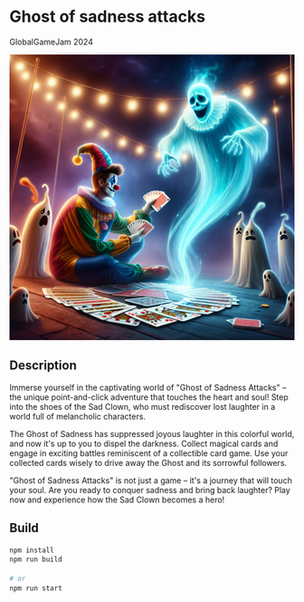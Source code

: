 # Ghost of sadness attacks

GlobalGameJam 2024

![sketch](https://github.com/chaostreff-flensburg/ggj24/blob/master/sketch.png?raw=true)

## Description

Immerse yourself in the captivating world of "Ghost of Sadness Attacks" – the unique point-and-click adventure that touches the heart and soul! Step into the shoes of the Sad Clown, who must rediscover lost laughter in a world full of melancholic characters.

The Ghost of Sadness has suppressed joyous laughter in this colorful world, and now it's up to you to dispel the darkness. Collect magical cards and engage in exciting battles reminiscent of a collectible card game. Use your collected cards wisely to drive away the Ghost and its sorrowful followers.

"Ghost of Sadness Attacks" is not just a game – it's a journey that will touch your soul. Are you ready to conquer sadness and bring back laughter? Play now and experience how the Sad Clown becomes a hero!

## Build

```bash
npm install
npm run build

# or
npm run start
```